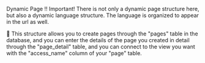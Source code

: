 Dynamic Page
:bangbang: Important! There is not only a dynamic page structure here, but also a dynamic language structure. The language is organized to appear in the url as well.

:white_square_button: This structure allows you to create pages through the "pages" table in the database, and you can enter the details of the page you created in detail through the "page_detail" table, and you can connect to the view you want with the "access_name" column of your "page" table.

